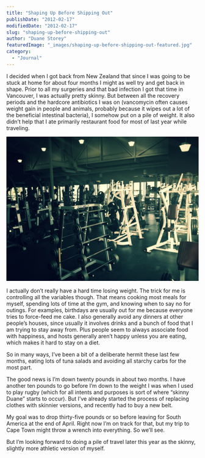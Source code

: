 ```yaml
---
title: "Shaping Up Before Shipping Out"
publishDate: "2012-02-17"
modifiedDate: "2012-02-17"
slug: "shaping-up-before-shipping-out"
author: "Duane Storey"
featuredImage: "_images/shaping-up-before-shipping-out-featured.jpg"
category:
  - "Journal"
---
```


I decided when I got back from New Zealand that since I was going to be stuck at home for about four months I might as well try and get back in shape. Prior to all my surgeries and that bad infection I got that time in Vancouver, I was actually pretty skinny. But between all the recovery periods and the hardcore antibiotics I was on (vancomycin often causes weight gain in people and animals, probably because it wipes out a lot of the beneficial intestinal bacteria), I somehow put on a pile of weight. It also didn’t help that I ate primarily restaurant food for most of last year while traveling.

[![](_images/shaping-up-before-shipping-out-1.jpg "photo")](http://www.migratorynerd.com/wordpress/wp-content/uploads/2012/02/photo.jpg)

I actually don’t really have a hard time losing weight. The trick for me is controlling all the variables though. That means cooking most meals for myself, spending lots of time at the gym, and knowing when to say no for outings. For examples, birthdays are usually out for me because everyone tries to force-feed me cake. I also generally avoid any dinners at other people’s houses, since usually it involves drinks and a bunch of food that I am trying to stay away from. Plus people seem to always associate food with happiness, and hosts generally aren’t happy unless you are eating, which makes it hard to stay on a diet.

So in many ways, I’ve been a bit of a deliberate hermit these last few months, eating lots of tuna salads and avoiding all starchy carbs for the most part.

The good news is I’m down twenty pounds in about two months. I have another ten pounds to go before I’m down to the weight I was when I used to play rugby (which for all intents and purposes is sort of where “skinny Duane” starts to occur). But I’ve already started the process of replacing clothes with skinnier versions, and recently had to buy a new belt.

My goal was to drop thirty-five pounds or so before leaving for South America at the end of April. Right now I’m on track for that, but my trip to Cape Town might throw a wrench into everything. So we’ll see.

But I’m looking forward to doing a pile of travel later this year as the skinny, slightly more athletic version of myself.